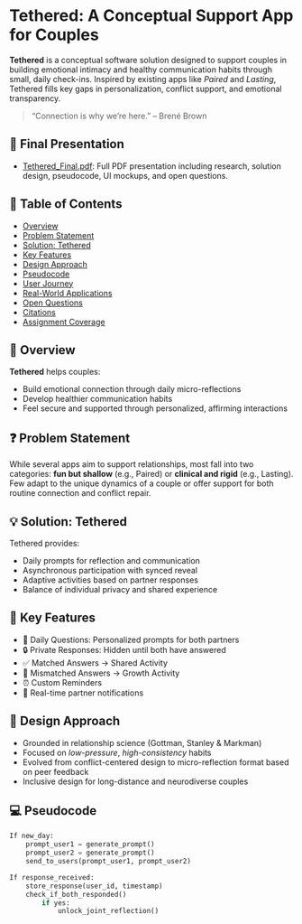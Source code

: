 # Tethered: A Conceptual Support App for Couples

**Tethered** is a conceptual software solution designed to support couples in building emotional intimacy and healthy communication habits through small, daily check-ins. Inspired by existing apps like *Paired* and *Lasting*, Tethered fills key gaps in personalization, conflict support, and emotional transparency.

> “Connection is why we’re here.” – Brené Brown

## 📄 Final Presentation

- [Tethered_Final.pdf](./Tethered%20Final.pdf): Full PDF presentation including research, solution design, pseudocode, UI mockups, and open questions.

## 🧭 Table of Contents

- [Overview](#overview)
- [Problem Statement](#problem-statement)
- [Solution: Tethered](#solution-tethered)
- [Key Features](#key-features)
- [Design Approach](#design-approach)
- [Pseudocode](#pseudocode)
- [User Journey](#user-journey)
- [Real-World Applications](#real-world-applications)
- [Open Questions](#open-questions)
- [Citations](#citations)
- [Assignment Coverage](#assignment-coverage)

## 📌 Overview

**Tethered** helps couples:
- Build emotional connection through daily micro-reflections
- Develop healthier communication habits
- Feel secure and supported through personalized, affirming interactions

## ❓ Problem Statement

While several apps aim to support relationships, most fall into two categories: **fun but shallow** (e.g., Paired) or **clinical and rigid** (e.g., Lasting). Few adapt to the unique dynamics of a couple or offer support for both routine connection and conflict repair.

## 💡 Solution: Tethered

Tethered provides:
- Daily prompts for reflection and communication
- Asynchronous participation with synced reveal
- Adaptive activities based on partner responses
- Balance of individual privacy and shared experience

## 🌟 Key Features

- 📝 Daily Questions: Personalized prompts for both partners  
- 🔒 Private Responses: Hidden until both have answered  
- ✅ Matched Answers → Shared Activity  
- 🔄 Mismatched Answers → Growth Activity  
- ⏰ Custom Reminders  
- 🔔 Real-time partner notifications  

## 🧠 Design Approach

- Grounded in relationship science (Gottman, Stanley & Markman)
- Focused on *low-pressure*, *high-consistency* habits
- Evolved from conflict-centered design to micro-reflection format based on peer feedback
- Inclusive design for long-distance and neurodiverse couples

## 💻 Pseudocode

```python
If new_day:
    prompt_user1 = generate_prompt()
    prompt_user2 = generate_prompt()
    send_to_users(prompt_user1, prompt_user2)

If response_received:
    store_response(user_id, timestamp)
    check_if_both_responded()
        if yes:
            unlock_joint_reflection()
